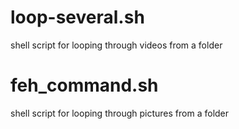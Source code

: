 # loop-several.sh
shell script for looping through videos from a folder

# feh_command.sh
shell script for looping through pictures from a folder
